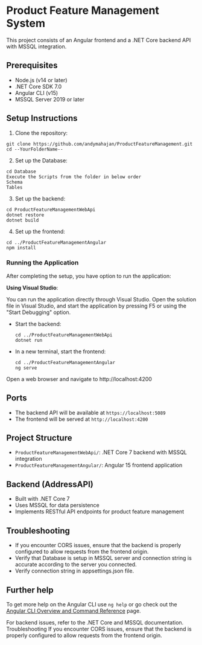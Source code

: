 # Product Feature Management System

This project consists of an Angular frontend and a .NET Core backend API with MSSQL integration.

## Prerequisites

- Node.js (v14 or later)
- .NET Core SDK 7.0
- Angular CLI (v15)
- MSSQL Server 2019 or later

## Setup Instructions

1. Clone the repository:
 ```
git clone https://github.com/andymahajan/ProductFeatureManagement.git
cd --YourFolderName--
 ```

2. Set up the Database:
 ```
cd Database
Execute the Scripts from the folder in below order
Schema 
Tables
 ```

3. Set up the backend:
 ```
cd ProductFeatureManagementWebApi
dotnet restore
dotnet build
 ```

4. Set up the frontend:
 ```
cd ../ProductFeatureManagementAngular
npm install
```

### Running the Application

After completing the setup, you have option to run the application:

**Using Visual Studio**:

You can run the application directly through Visual Studio. Open the solution file in Visual Studio, and start the application by pressing F5 or using the "Start Debugging" option.

- Start the backend:
  ```
  cd ../ProductFeatureManagementWebApi
  dotnet run
  ```
- In a new terminal, start the frontend:
  ```
  cd ../ProductFeatureManagementAngular
  ng serve
  ```
Open a web browser and navigate to http://localhost:4200

## Ports

- The backend API will be available at `https://localhost:5089`
- The frontend will be served at `http://localhost:4200`

## Project Structure

- `ProductFeatureManagementWebApi/`: .NET Core 7 backend with MSSQL integration
- `ProductFeatureManagementAngular/`: Angular 15 frontend application

## Backend (AddressAPI)

- Built with .NET Core 7
- Uses MSSQL for data persistence
- Implements RESTful API endpoints for product feature management

## Troubleshooting

- If you encounter CORS issues, ensure that the backend is properly configured to allow requests from the frontend origin.
- Verify that Database is setup in MSSQL server and connection string is accurate according to the server you connected.
- Verify connection string in appsettings.json file.

## Further help

To get more help on the Angular CLI use `ng help` or go check out the [Angular CLI Overview and Command Reference](https://angular.io/cli) page.

For backend issues, refer to the .NET Core and MSSQL documentation.
Troubleshooting
If you encounter CORS issues, ensure that the backend is properly configured to allow requests from the frontend origin.

